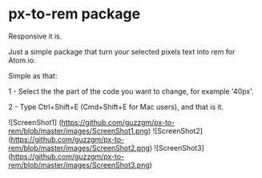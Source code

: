 # px-to-rem package

Responsive it is.

Just a simple package that turn your selected pixels text into rem for Atom.io.

Simple as that:

1 - Select the the part of the code you want to change, for example '40px'.

2 - Type Ctrl+Shift+E (Cmd+Shift+E for Mac users), and that is it.

![ScreenShot1] (https://github.com/guzzgm/px-to-rem/blob/master/images/ScreenShot1.png)
![ScreenShot2] (https://github.com/guzzgm/px-to-rem/blob/master/images/ScreenShot2.png)
![ScreenShot3] (https://github.com/guzzgm/px-to-rem/blob/master/images/ScreenShot3.png)
